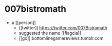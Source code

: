 # 007bistromath

- a [[person]]
  - [[twitter]] https://twitter.com/007Bistromath
  - suggested the name [[flagcia]]
  - [[go]] bottomlinegamereviews.tumblr.com
